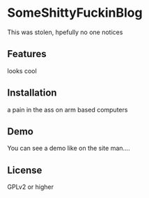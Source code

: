 SomeShittyFuckinBlog
======================

This was stolen, hpefully no one notices


Features
-------

looks cool


Installation
--------------

a pain in the ass on arm based computers


Demo
-------

You can see a demo like on the site man....


License
---------

GPLv2 or higher
